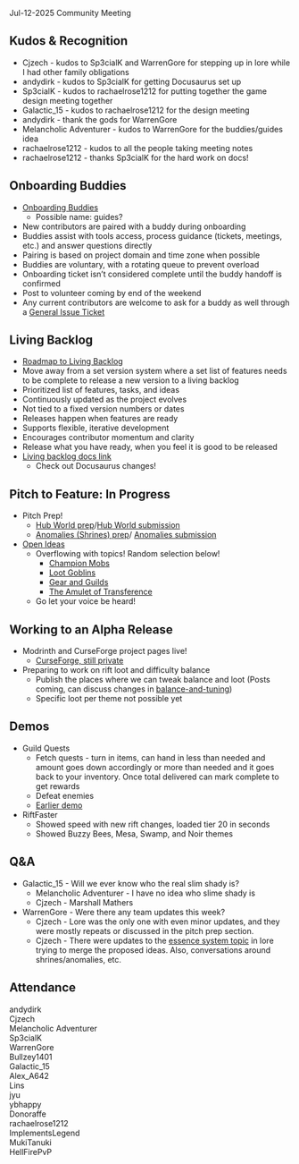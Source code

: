 Jul-12-2025 Community Meeting

## Kudos & Recognition

* Cjzech \- kudos to Sp3cialK and WarrenGore for stepping up in lore while I had other family obligations
* andydirk \- kudos to Sp3cialK for getting Docusaurus set up
* Sp3cialK \- kudos to rachaelrose1212 for putting together the game design meeting together
* Galactic\_15 \- kudos to rachaelrose1212 for the design meeting
* andydirk \- thank the gods for WarrenGore
* Melancholic Adventurer \- kudos to WarrenGore for the buddies/guides idea
* rachaelrose1212 \- kudos to all the people taking meeting notes
* rachaelrose1212 \- thanks Sp3cialK for the hard work on docs\!

## Onboarding Buddies

* [Onboarding Buddies](https://discord.com/channels/1374772629298483202/1393013758833590383)
    * Possible name: guides?
* New contributors are paired with a buddy during onboarding
* Buddies assist with tools access, process guidance (tickets, meetings, etc.) and answer questions directly
* Pairing is based on project domain and time zone when possible
* Buddies are voluntary, with a rotating queue to prevent overload
* Onboarding ticket isn’t considered complete until the buddy handoff is confirmed
* Post to volunteer coming by end of the weekend
* Any current contributors are welcome to ask for a buddy as well through a [General Issue Ticket](https://discord.com/channels/1374772629298483202/1382069013479424070/1385645453441503346)

## Living Backlog

* [Roadmap to Living Backlog](https://discord.com/channels/1374772629298483202/1389999101663252541)
* Move away from a set version system where a set list of features needs to be complete to release a new version to a living backlog
* Prioritized list of features, tasks, and ideas
* Continuously updated as the project evolves
* Not tied to a fixed version numbers or dates
* Releases happen when features are ready
* Supports flexible, iterative development
* Encourages contributor momentum and clarity
* Release what you have ready, when you feel it is good to be released
* [Living backlog docs link](https://wanderers-of-the-rift.github.io/wotr-docs/docs/design/livingbacklog)
    * Check out Docusaurus changes\!

## Pitch to Feature: In Progress

* Pitch Prep\!
    * [Hub World prep](https://discord.com/channels/1374772629298483202/1390212047744143420)/[Hub World submission](https://discord.com/channels/1374772629298483202/1393030259284119562)
    * [Anomalies (Shrines) prep](https://discord.com/channels/1374772629298483202/1388628696822190090)/ [Anomalies submission](https://discord.com/channels/1374772629298483202/1393262946737717439)
* [Open Ideas](https://discord.com/channels/1374772629298483202/1377661662722658337)
    * Overflowing with topics\! Random selection below\!
        * [Champion Mobs](https://discord.com/channels/1374772629298483202/1393021951899078817)
        * [Loot Goblins](https://discord.com/channels/1374772629298483202/1393019216709554238)
        * [Gear and Guilds](https://discord.com/channels/1374772629298483202/1392500083794251930)
        * [The Amulet of Transference](https://discord.com/channels/1374772629298483202/1389147934670717019)
    * Go let your voice be heard!

## Working to an Alpha Release

* Modrinth and CurseForge project pages live\!
    * [CurseForge, still private](https://legacy.curseforge.com/minecraft/mc-mods/wanderers-of-the-rift)
* Preparing to work on rift loot and difficulty balance
    * Publish the places where we can tweak balance and loot (Posts coming, can discuss changes in [balance-and-tuning](https://discord.com/channels/1374772629298483202/1380508858132336760))
    * Specific loot per theme not possible yet

## Demos

* Guild Quests
    * Fetch quests \- turn in items, can hand in less than needed and amount goes down accordingly or more than needed and it goes back to your inventory. Once total delivered can mark complete to get rewards
    * Defeat enemies
    * [Earlier demo](https://discord.com/channels/1374772629298483202/1377655291490996335/1388390963667275916)
* RiftFaster
    * Showed speed with new rift changes, loaded tier 20 in seconds
    * Showed Buzzy Bees, Mesa, Swamp, and Noir themes

## Q\&A

* Galactic\_15 \- Will we ever know who the real slim shady is?
    * Melancholic Adventurer \- I have no idea who slime shady is
    * Cjzech \- Marshall Mathers
* WarrenGore \- Were there any team updates this week?
    * Cjzech \- Lore was the only one with even minor updates, and they were mostly repeats or discussed in the pitch prep section.
    * Cjzech \- There were updates to the [essence system topic](https://discord.com/channels/1374772629298483202/1382855794827067483) in lore trying to merge the proposed ideas. Also, conversations around shrines/anomalies, etc.

## Attendance  
andydirk  
Cjzech  
Melancholic Adventurer  
Sp3cialK  
WarrenGore  
Bullzey1401  
Galactic\_15  
Alex\_A642  
Lins  
jyu  
ybhappy  
Donoraffe  
rachaelrose1212  
ImplementsLegend  
MukiTanuki  
HellFirePvP